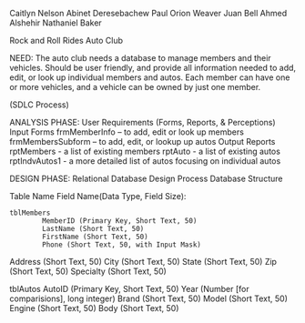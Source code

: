 Caitlyn Nelson
Abinet Deresebachew
Paul Orion Weaver
Juan Bell
Ahmed Alshehir
Nathaniel Baker

Rock and Roll Rides Auto Club

NEED: The auto club needs a database to manage members and their vehicles. Should be user friendly, and provide all information needed to add, edit, or look up individual members and autos. Each member can have one or more vehicles, and a vehicle can be owned by just one member.

(SDLC Process)

ANALYSIS PHASE: User Requirements (Forms, Reports, & Perceptions)
Input Forms
frmMemberInfo – to add, edit or look up members
frmMembersSubform – to add, edit, or lookup up autos
Output Reports
rptMembers - a list of existing members
rptAuto - a list of existing autos
rptIndvAutos1 - a more detailed list of autos focusing on individual autos

DESIGN PHASE: Relational Database Design Process Database Structure

Table Name
                                        Field Name(Data Type, Field Size):

	tblMembers
			MemberID (Primary Key, Short Text, 50)
			LastName (Short Text, 50)
			FirstName (Short Text, 50)
			Phone (Short Text, 50, with Input Mask)
Address (Short Text, 50)
			City (Short Text, 50)
			State (Short Text, 50)
			Zip (Short Text, 50)
			Specialty (Short Text, 50)
	
tblAutos
			AutoID (Primary Key, Short Text, 50)
			Year (Number [for comparisions], long integer)
			Brand (Short Text, 50)
			Model	(Short Text, 50)
			Engine (Short Text, 50)
			Body (Short Text, 50)

